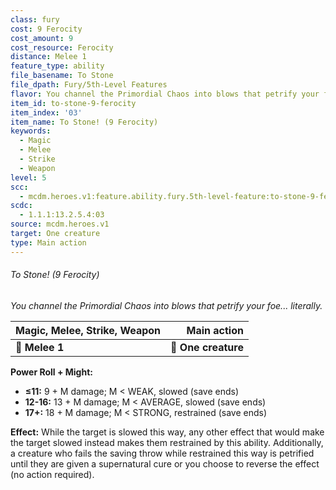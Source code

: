 ```yaml
---
class: fury
cost: 9 Ferocity
cost_amount: 9
cost_resource: Ferocity
distance: Melee 1
feature_type: ability
file_basename: To Stone
file_dpath: Fury/5th-Level Features
flavor: You channel the Primordial Chaos into blows that petrify your foe... literally.
item_id: to-stone-9-ferocity
item_index: '03'
item_name: To Stone! (9 Ferocity)
keywords:
  - Magic
  - Melee
  - Strike
  - Weapon
level: 5
scc:
  - mcdm.heroes.v1:feature.ability.fury.5th-level-feature:to-stone-9-ferocity
scdc:
  - 1.1.1:13.2.5.4:03
source: mcdm.heroes.v1
target: One creature
type: Main action
---
```


###### To Stone! (9 Ferocity)

*You channel the Primordial Chaos into blows that petrify your foe... literally.*

| **Magic, Melee, Strike, Weapon** |     **Main action** |
| -------------------------------- | ------------------: |
| **📏 Melee 1**                   | **🎯 One creature** |

**Power Roll + Might:**

- **≤11:** 9 + M damage; M < WEAK, slowed (save ends)
- **12-16:** 13 + M damage; M < AVERAGE, slowed (save ends)
- **17+:** 18 + M damage; M < STRONG, restrained (save ends)

**Effect:** While the target is slowed this way, any other effect that would make the target slowed instead makes them restrained by this ability. Additionally, a creature who fails the saving throw while restrained this way is petrified until they are given a supernatural cure or you choose to reverse the effect (no action required).

